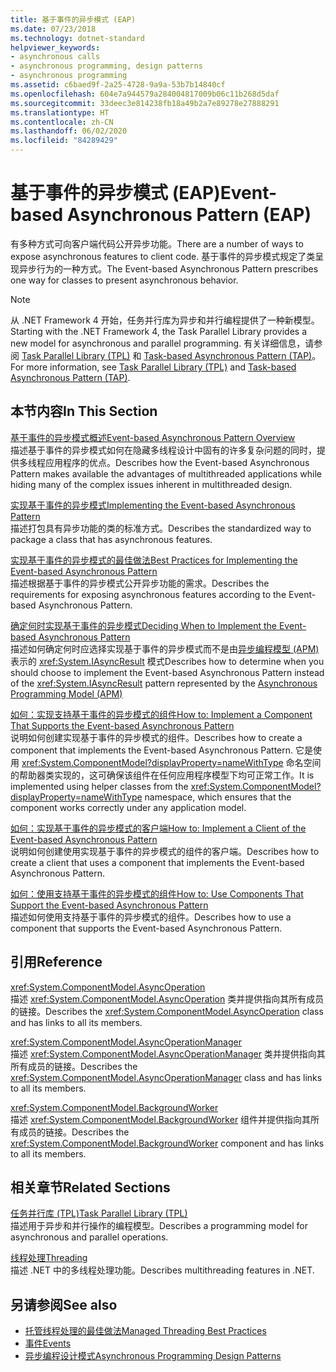 ```yaml
---
title: 基于事件的异步模式 (EAP)
ms.date: 07/23/2018
ms.technology: dotnet-standard
helpviewer_keywords:
- asynchronous calls
- asynchronous programming, design patterns
- asynchronous programming
ms.assetid: c6baed9f-2a25-4728-9a9a-53b7b14840cf
ms.openlocfilehash: 604e7a944579a284004817009b06c11b268d5daf
ms.sourcegitcommit: 33deec3e814238fb18a49b2a7e89278e27888291
ms.translationtype: HT
ms.contentlocale: zh-CN
ms.lasthandoff: 06/02/2020
ms.locfileid: "84289429"
---
```

# <a name="event-based-asynchronous-pattern-eap"></a><span data-ttu-id="2367a-102">基于事件的异步模式 (EAP)</span><span class="sxs-lookup"><span data-stu-id="2367a-102">Event-based Asynchronous Pattern (EAP)</span></span>

<span data-ttu-id="2367a-103">有多种方式可向客户端代码公开异步功能。</span><span class="sxs-lookup"><span data-stu-id="2367a-103">There are a number of ways to expose asynchronous features to client code.</span></span> <span data-ttu-id="2367a-104">基于事件的异步模式规定了类呈现异步行为的一种方式。</span><span class="sxs-lookup"><span data-stu-id="2367a-104">The Event-based Asynchronous Pattern prescribes one way for classes to present asynchronous behavior.</span></span>  
  
> [!NOTE]
> <span data-ttu-id="2367a-105">从 .NET Framework 4 开始，任务并行库为异步和并行编程提供了一种新模型。</span><span class="sxs-lookup"><span data-stu-id="2367a-105">Starting with the .NET Framework 4, the Task Parallel Library provides a new model for asynchronous and parallel programming.</span></span> <span data-ttu-id="2367a-106">有关详细信息，请参阅 [Task Parallel Library (TPL)](../parallel-programming/task-parallel-library-tpl.md) 和 [Task-based Asynchronous Pattern (TAP)](task-based-asynchronous-pattern-tap.md)。</span><span class="sxs-lookup"><span data-stu-id="2367a-106">For more information, see [Task Parallel Library (TPL)](../parallel-programming/task-parallel-library-tpl.md) and [Task-based Asynchronous Pattern (TAP)](task-based-asynchronous-pattern-tap.md).</span></span>
  
## <a name="in-this-section"></a><span data-ttu-id="2367a-107">本节内容</span><span class="sxs-lookup"><span data-stu-id="2367a-107">In This Section</span></span>

 [<span data-ttu-id="2367a-108">基于事件的异步模式概述</span><span class="sxs-lookup"><span data-stu-id="2367a-108">Event-based Asynchronous Pattern Overview</span></span>](event-based-asynchronous-pattern-overview.md)  
 <span data-ttu-id="2367a-109">描述基于事件的异步模式如何在隐藏多线程设计中固有的许多复杂问题的同时，提供多线程应用程序的优点。</span><span class="sxs-lookup"><span data-stu-id="2367a-109">Describes how the Event-based Asynchronous Pattern makes available the advantages of multithreaded applications while hiding many of the complex issues inherent in multithreaded design.</span></span>  
  
 [<span data-ttu-id="2367a-110">实现基于事件的异步模式</span><span class="sxs-lookup"><span data-stu-id="2367a-110">Implementing the Event-based Asynchronous Pattern</span></span>](implementing-the-event-based-asynchronous-pattern.md)  
 <span data-ttu-id="2367a-111">描述打包具有异步功能的类的标准方式。</span><span class="sxs-lookup"><span data-stu-id="2367a-111">Describes the standardized way to package a class that has asynchronous features.</span></span>  
  
 [<span data-ttu-id="2367a-112">实现基于事件的异步模式的最佳做法</span><span class="sxs-lookup"><span data-stu-id="2367a-112">Best Practices for Implementing the Event-based Asynchronous Pattern</span></span>](best-practices-for-implementing-the-event-based-asynchronous-pattern.md)  
 <span data-ttu-id="2367a-113">描述根据基于事件的异步模式公开异步功能的需求。</span><span class="sxs-lookup"><span data-stu-id="2367a-113">Describes the requirements for exposing asynchronous features according to the Event-based Asynchronous Pattern.</span></span>  
  
 [<span data-ttu-id="2367a-114">确定何时实现基于事件的异步模式</span><span class="sxs-lookup"><span data-stu-id="2367a-114">Deciding When to Implement the Event-based Asynchronous Pattern</span></span>](deciding-when-to-implement-the-event-based-asynchronous-pattern.md)  
 <span data-ttu-id="2367a-115">描述如何确定何时应选择实现基于事件的异步模式而不是由[异步编程模型 (APM)](asynchronous-programming-model-apm.md) 表示的 <xref:System.IAsyncResult> 模式</span><span class="sxs-lookup"><span data-stu-id="2367a-115">Describes how to determine when you should choose to implement the Event-based Asynchronous Pattern instead of the <xref:System.IAsyncResult> pattern represented by the [Asynchronous Programming Model (APM)](asynchronous-programming-model-apm.md)</span></span>
  
 [<span data-ttu-id="2367a-116">如何：实现支持基于事件的异步模式的组件</span><span class="sxs-lookup"><span data-stu-id="2367a-116">How to: Implement a Component That Supports the Event-based Asynchronous Pattern</span></span>](component-that-supports-the-event-based-asynchronous-pattern.md)  
 <span data-ttu-id="2367a-117">说明如何创建实现基于事件的异步模式的组件。</span><span class="sxs-lookup"><span data-stu-id="2367a-117">Describes how to create a component that implements the Event-based Asynchronous Pattern.</span></span> <span data-ttu-id="2367a-118">它是使用 <xref:System.ComponentModel?displayProperty=nameWithType> 命名空间的帮助器类实现的，这可确保该组件在任何应用程序模型下均可正常工作。</span><span class="sxs-lookup"><span data-stu-id="2367a-118">It is implemented using helper classes from the <xref:System.ComponentModel?displayProperty=nameWithType> namespace, which ensures that the component works correctly under any application model.</span></span>  

 [<span data-ttu-id="2367a-119">如何：实现基于事件的异步模式的客户端</span><span class="sxs-lookup"><span data-stu-id="2367a-119">How to: Implement a Client of the Event-based Asynchronous Pattern</span></span>](how-to-implement-a-client-of-the-event-based-asynchronous-pattern.md)  
 <span data-ttu-id="2367a-120">说明如何创建使用实现基于事件的异步模式的组件的客户端。</span><span class="sxs-lookup"><span data-stu-id="2367a-120">Describes how to create a client that uses a component that implements the Event-based Asynchronous Pattern.</span></span>
  
 [<span data-ttu-id="2367a-121">如何：使用支持基于事件的异步模式的组件</span><span class="sxs-lookup"><span data-stu-id="2367a-121">How to: Use Components That Support the Event-based Asynchronous Pattern</span></span>](how-to-use-components-that-support-the-event-based-asynchronous-pattern.md)  
 <span data-ttu-id="2367a-122">描述如何使用支持基于事件的异步模式的组件。</span><span class="sxs-lookup"><span data-stu-id="2367a-122">Describes how to use a component that supports the Event-based Asynchronous Pattern.</span></span>  
  
## <a name="reference"></a><span data-ttu-id="2367a-123">引用</span><span class="sxs-lookup"><span data-stu-id="2367a-123">Reference</span></span>

 <xref:System.ComponentModel.AsyncOperation>  
 <span data-ttu-id="2367a-124">描述 <xref:System.ComponentModel.AsyncOperation> 类并提供指向其所有成员的链接。</span><span class="sxs-lookup"><span data-stu-id="2367a-124">Describes the <xref:System.ComponentModel.AsyncOperation> class and has links to all its members.</span></span>  
  
 <xref:System.ComponentModel.AsyncOperationManager>  
 <span data-ttu-id="2367a-125">描述 <xref:System.ComponentModel.AsyncOperationManager> 类并提供指向其所有成员的链接。</span><span class="sxs-lookup"><span data-stu-id="2367a-125">Describes the <xref:System.ComponentModel.AsyncOperationManager> class and has links to all its members.</span></span>  
  
 <xref:System.ComponentModel.BackgroundWorker>  
 <span data-ttu-id="2367a-126">描述 <xref:System.ComponentModel.BackgroundWorker> 组件并提供指向其所有成员的链接。</span><span class="sxs-lookup"><span data-stu-id="2367a-126">Describes the <xref:System.ComponentModel.BackgroundWorker> component and has links to all its members.</span></span>  
  
## <a name="related-sections"></a><span data-ttu-id="2367a-127">相关章节</span><span class="sxs-lookup"><span data-stu-id="2367a-127">Related Sections</span></span>

 [<span data-ttu-id="2367a-128">任务并行库 (TPL)</span><span class="sxs-lookup"><span data-stu-id="2367a-128">Task Parallel Library (TPL)</span></span>](../parallel-programming/task-parallel-library-tpl.md)  
 <span data-ttu-id="2367a-129">描述用于异步和并行操作的编程模型。</span><span class="sxs-lookup"><span data-stu-id="2367a-129">Describes a programming model for asynchronous and parallel operations.</span></span>  
  
 [<span data-ttu-id="2367a-130">线程处理</span><span class="sxs-lookup"><span data-stu-id="2367a-130">Threading</span></span>](../threading/index.md)  
 <span data-ttu-id="2367a-131">描述 .NET 中的多线程处理功能。</span><span class="sxs-lookup"><span data-stu-id="2367a-131">Describes multithreading features in .NET.</span></span>  
  
## <a name="see-also"></a><span data-ttu-id="2367a-132">另请参阅</span><span class="sxs-lookup"><span data-stu-id="2367a-132">See also</span></span>

- [<span data-ttu-id="2367a-133">托管线程处理的最佳做法</span><span class="sxs-lookup"><span data-stu-id="2367a-133">Managed Threading Best Practices</span></span>](../threading/managed-threading-best-practices.md)
- [<span data-ttu-id="2367a-134">事件</span><span class="sxs-lookup"><span data-stu-id="2367a-134">Events</span></span>](../events/index.md)
- [<span data-ttu-id="2367a-135">异步编程设计模式</span><span class="sxs-lookup"><span data-stu-id="2367a-135">Asynchronous Programming Design Patterns</span></span>](index.md)
